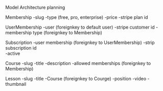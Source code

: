 Model Architecture planning

Membership
    -slug
    -type (free, pro, enterprise)
    -price
    -stripe plan id

UserMembership
    -user               (foreignkey to default user)
    -stripe customer id
    -membership type    (foreignkey to Membership)

Subscription 
    -user membership     (foreignkey to UserMembership)
    -strip subscription id  
    -active

Course
    -slug
    -title
    -description
    -allowed memberships  (foreignkey to Membership)

Lesson
    -slug
    -title
    -Course               (foreignkey to Courge)
    -position
    -video
    -thumbnail